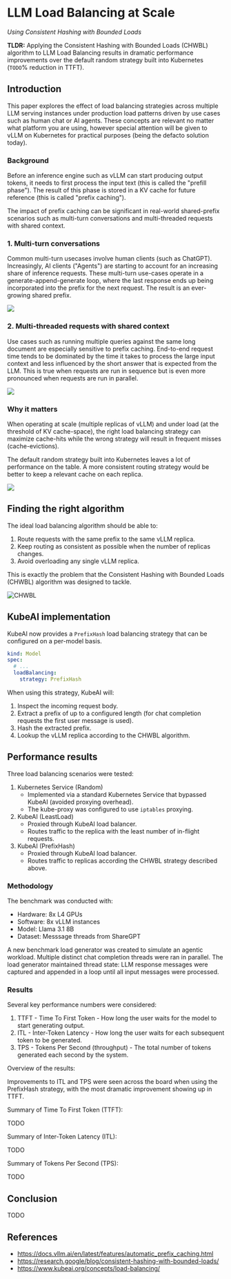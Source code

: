 # LLM Load Balancing at Scale

*Using Consistent Hashing with Bounded Loads*

**TLDR:** Applying the Consistent Hashing with Bounded Loads (CHWBL) algorithm to LLM Load Balancing results in dramatic performance improvements over the default random strategy built into Kubernetes (`TODO`% reduction in TTFT).

## Introduction

This paper explores the effect of load balancing strategies across multiple LLM serving instances under production load patterns driven by use cases such as human chat or AI agents. These concepts are relevant no matter what platform you are using, however special attention will be given to vLLM on Kubernetes for practical purposes (being the defacto solution today).

### Background

Before an inference engine such as vLLM can start producing output tokens, it needs to first process the input text (this is called the "prefill phase"). The result of this phase is stored in a KV cache for future reference (this is called "prefix caching").

The impact of prefix caching can be significant in real-world shared-prefix scenarios such as multi-turn conversations and multi-threaded requests with shared context.

### 1. Multi-turn conversations

Common multi-turn usecases involve human clients (such as ChatGPT). Increasingly, AI clients ("Agents") are starting to account for an increasing share of inference requests. These multi-turn use-cases operate in a generate-append-generate loop, where the last response ends up being incorporated into the prefix for the next request. The result is an ever-growing shared prefix.

<img src="../diagrams/multi-turn-clients.excalidraw.png" style="max-width:500px"></img>

### 2. Multi-threaded requests with shared context

Use cases such as running multiple queries against the same long document are especially sensitive to prefix caching. End-to-end request time tends to be dominated by the time it takes to process the large input context and less influenced by the short answer that is expected from the LLM. This is true when requests are run in sequence but is even more pronounced when requests are run in parallel.

<img src="../diagrams/multi-threaded-shared-context.excalidraw.png" style="max-width:500px"></img>

### Why it matters

When operating at scale (multiple replicas of vLLM) and under load (at the threshold of KV cache-space), the right load balancing strategy can maximize cache-hits while the wrong strategy will result in frequent misses (cache-evictions).

The default random strategy built into Kubernetes leaves a lot of performance on the table. A more consistent routing strategy would be better to keep a relevant cache on each replica.

<img src="../diagrams/random-vs-consistent-hash.excalidraw.png" style="max-width:600px"></img>

## Finding the right algorithm

The ideal load balancing algorithm should be able to:

1. Route requests with the same prefix to the same vLLM replica.
2. Keep routing as consistent as possible when the number of replicas changes.
3. Avoid overloading any single vLLM replica.

This is exactly the problem that the Consistent Hashing with Bounded Loads (CHWBL) algorithm was designed to tackle.

![CHWBL](../diagrams/chwbl.excalidraw.png)

## KubeAI implementation

KubeAI now provides a `PrefixHash` load balancing strategy that can be configured on a per-model basis.

```yaml
kind: Model
spec:
  # ...
  loadBalancing:
    strategy: PrefixHash
```

When using this strategy, KubeAI will:

1. Inspect the incoming request body.
2. Extract a prefix of up to a configured length (for chat completion requests the first user message is used).
3. Hash the extracted prefix.
4. Lookup the vLLM replica according to the CHWBL algorithm.

## Performance results

Three load balancing scenarios were tested:

1. Kubernetes Service (Random)
    * Implemented via a standard Kubernetes Service that bypassed KubeAI (avoided proxying overhead).
    * The kube-proxy was configured to use `iptables` proxying.
2. KubeAI (LeastLoad)
    * Proxied through KubeAI load balancer.
    * Routes traffic to the replica with the least number of in-flight requests.
3. KubeAI (PrefixHash)
    * Proxied through KubeAI load balancer.
    * Routes traffic to replicas according the CHWBL strategy described above.

### Methodology

The benchmark was conducted with:

* Hardware: 8x L4 GPUs
* Software: 8x vLLM instances
* Model: Llama 3.1 8B
* Dataset: Messsage threads from ShareGPT

A new benchmark load generator was created to simulate an agentic workload. Multiple distinct chat completion threads were ran in parallel. The load generator maintained thread state: LLM response messages were captured and appended in a loop until all input messages were processed.

### Results

Several key performance numbers were considered:

1. TTFT - Time To First Token - How long the user waits for the model to start generating output.
2. ITL - Inter-Token Latency - How long the user waits for each subsequent token to be generated.
3. TPS - Tokens Per Second (throughput) - The total number of tokens generated each second by the system.

Overview of the results:

Improvements to ITL and TPS were seen across the board when using the PrefixHash strategy, with the most dramatic improvement showing up in TTFT.

Summary of Time To First Token (TTFT):

TODO

Summary of Inter-Token Latency (ITL):

TODO

Summary of Tokens Per Second (TPS):

TODO

## Conclusion

TODO

## References

* https://docs.vllm.ai/en/latest/features/automatic_prefix_caching.html
* https://research.google/blog/consistent-hashing-with-bounded-loads/
* https://www.kubeai.org/concepts/load-balancing/